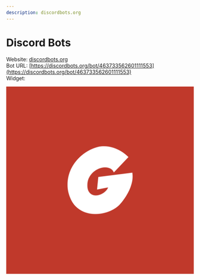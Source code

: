 ```yaml
---
description: discordbots.org
---
```


# Discord Bots

Website: [discordbots.org](https://discordbots.org)  
Bot URL: [https://discordbots.org/bot/463733562601111553](https://discordbots.org/bot/463733562601111553)  
Widget:

![](../.gitbook/assets/53fb512afe1b75673cf6931152c037fa.png)

